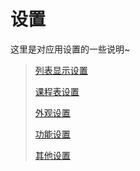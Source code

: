 # 设置

这里是对应用设置的一些说明~

> [列表显示设置](./md/setting/listSetting.md)
> 
> [课程表设置](./md/setting/courseSetting.md)
> 
> [外观设置](./md/setting/appearanceSetting.md)
> 
> [功能设置](./md/setting/featureSetting.md)
> 
> [其他设置](./md/setting/otherSetting.md)